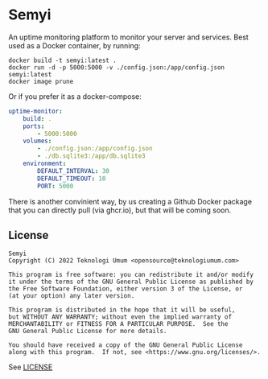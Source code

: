 # Semyi

An uptime monitoring platform to monitor your server and services. Best used as a Docker
container, by running:

```
docker build -t semyi:latest .
docker run -d -p 5000:5000 -v ./config.json:/app/config.json semyi:latest
docker image prune
```

Or if you prefer it as a docker-compose:

```yaml
uptime-monitor:
    build: .
    ports:
        - 5000:5000
    volumes:
        - ./config.json:/app/config.json
        - ./db.sqlite3:/app/db.sqlite3
    environment:
        DEFAULT_INTERVAL: 30
        DEFAULT_TIMEOUT: 10
        PORT: 5000
```

There is another convinient way, by us creating a Github Docker package that you can directly pull (via ghcr.io), but that will be coming soon.

## License

```
Semyi
Copyright (C) 2022 Teknologi Umum <opensource@teknologiumum.com>

This program is free software: you can redistribute it and/or modify
it under the terms of the GNU General Public License as published by
the Free Software Foundation, either version 3 of the License, or
(at your option) any later version.

This program is distributed in the hope that it will be useful,
but WITHOUT ANY WARRANTY; without even the implied warranty of
MERCHANTABILITY or FITNESS FOR A PARTICULAR PURPOSE.  See the
GNU General Public License for more details.

You should have received a copy of the GNU General Public License
along with this program.  If not, see <https://www.gnu.org/licenses/>.
```

See [LICENSE](./LICENSE)
